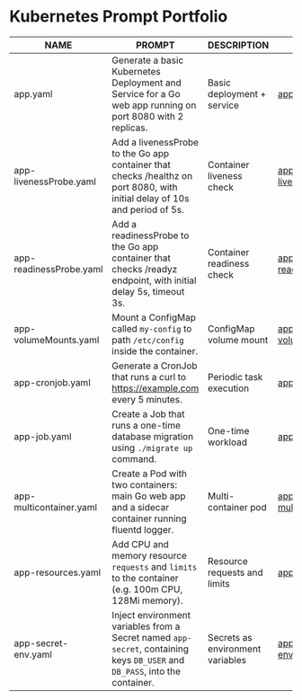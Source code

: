 # Kubernetes Prompt Portfolio

| NAME                  | PROMPT                                                                                                                                                           | DESCRIPTION                                               | EXAMPLE                                                                                   |
|-----------------------|------------------------------------------------------------------------------------------------------------------------------------------------------------------|-----------------------------------------------------------|-------------------------------------------------------------------------------------------|
| app.yaml              | Generate a basic Kubernetes Deployment and Service for a Go web app running on port 8080 with 2 replicas.                                                       | Basic deployment + service                                | [app.yaml](./yaml/app.yaml)                                                              |
| app-livenessProbe.yaml| Add a livenessProbe to the Go app container that checks /healthz on port 8080, with initial delay of 10s and period of 5s.                                      | Container liveness check                                  | [app-livenessProbe.yaml](./yaml/app-livenessProbe.yaml)                                  |
| app-readinessProbe.yaml| Add a readinessProbe to the Go app container that checks /readyz endpoint, with initial delay 5s, timeout 3s.                                                  | Container readiness check                                 | [app-readinessProbe.yaml](./yaml/app-readinessProbe.yaml)                                |
| app-volumeMounts.yaml| Mount a ConfigMap called `my-config` to path `/etc/config` inside the container.                                                                                 | ConfigMap volume mount                                    | [app-volumeMounts.yaml](./yaml/app-volumeMounts.yaml)                                    |
| app-cronjob.yaml      | Generate a CronJob that runs a curl to https://example.com every 5 minutes.                                                                                     | Periodic task execution                                   | [app-cronjob.yaml](./yaml/app-cronjob.yaml)                                              |
| app-job.yaml          | Create a Job that runs a one-time database migration using `./migrate up` command.                                                                              | One-time workload                                         | [app-job.yaml](./yaml/app-job.yaml)                                                      |
| app-multicontainer.yaml| Create a Pod with two containers: main Go web app and a sidecar container running fluentd logger.                                                              | Multi-container pod                                       | [app-multicontainer.yaml](./yaml/app-multicontainer.yaml)                                |
| app-resources.yaml    | Add CPU and memory resource `requests` and `limits` to the container (e.g. 100m CPU, 128Mi memory).                                                             | Resource requests and limits                              | [app-resources.yaml](./yaml/app-resources.yaml)                                          |
| app-secret-env.yaml   | Inject environment variables from a Secret named `app-secret`, containing keys `DB_USER` and `DB_PASS`, into the container.                                     | Secrets as environment variables                          | [app-secret-env.yaml](./yaml/app-secret-env.yaml)                                        |
